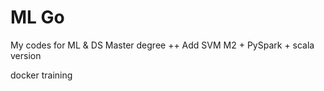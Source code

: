 # ML Go
My codes for ML & DS Master degree ++
Add SVM M2 + PySpark + scala version

docker training 


